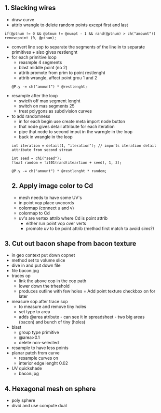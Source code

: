 ## 1. Slacking wires
- draw curve
- attrib wrangle to delete random points except first and last
```
if(@ptnum != 0 && @ptnum != @numpt - 1 && rand(@ptnum) > ch("amount")) removepoint (0, @ptnum);
```
- convert line sop to separate the segments of the line in to separate primitives + also gives restlenght
- for each primitive loop
  - reasmple 4 segments
  - blast middle point (no 2)
  - attrib promote from prim to point restlenght
  - attrib wrangle, affect point grou 1 and 2
  ```
  @P.y -= ch("amount") * @restlenght;
  ```
- resample after the loop
  - swicth off max segment lenght 
  - switch on mas segments 25
  - treat polygons as subdivision curves
- to add randomness
  - in for each begin use create meta import node button
  - that node gives detail attribute for each iteration
  - pipe that node to second imput in the warngle in the loop
  - back in wrangle in the loop
  ```
  int iteration = detail(1, "iteration"); // imports iteration detail attribute from second stream
  
  int seed = chi("seed");
  float random = fit01(rand(iteartion + seed), 1, 3);
  
  @P.y -= ch("amount") * @restlenght * random;
  ```
  ## 2. Apply image color to Cd
  - mesh needs to have some UV's
  - in point vop place uvcoords
  - colormap (connect u and v)
  - colormap to Cd
  - uv's are vertex attrib where Cd is point attrib
    - either run point vop over verts
    - promote uv to be point attrib (method first match to avoid sims?)
## 3. Cut out bacon shape from bacon texture
- in geo context put down copnet
 - method set to volume slice
 - dive in and put down file
 - file bacon.jpg
- traces op
  - link the above cop in the cop path
  - lower down the trheshold
  - produces outline with few holes
  = Add point texture checkbox on for later
- measure sop after trace sop 
  - to measure and remove tiny holes
  - set type to area
  - adds @area atribute - can see it in spreadsheet - two big areas (bacon) and bunch of tiny (holes)
- blast
  - group type primitive
  - @area>0.1
  - delete non-selected
- resample to have less points
- planar patch from curve
  - resample curves on
  - interior edge lenght 0.02
- UV quickshade
  - bacon.jpg
## 4. Hexagonal mesh on sphere
- poly sphere
- divid and use compute dual

  
  
  
